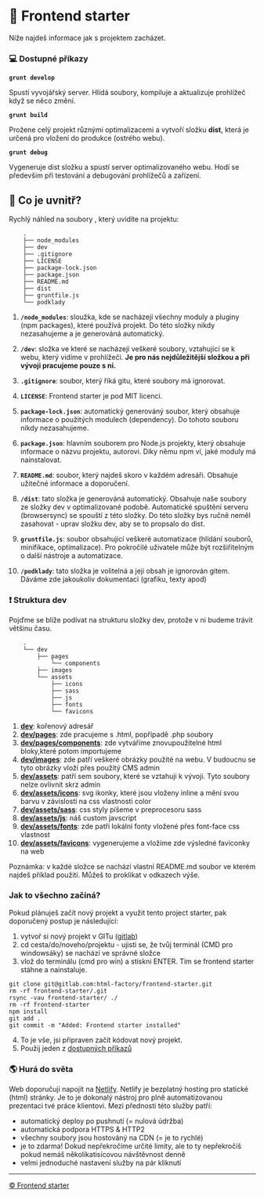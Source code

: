# 🚀 Frontend starter

Níže najdeš informace jak s projektem zacházet.

### 💻 Dostupné příkazy

**`grunt develop`**

Spustí vyvojářský server. Hlídá soubory, kompiluje a aktualizuje prohlížeč když se něco změní.

**`grunt build`**

Prožene celý projekt různými optimalizacemi a vytvoří složku **dist**, která je určená pro vložení do produkce (ostrého webu).

**`grunt debug`**

Vygeneruje dist složku a spustí server optimalizovaného webu. Hodí se předevšim při testování a debugování prohlížečů a zařízení.

## 🧐 Co je uvnitř?

Rychlý náhled na soubory , který uvidíte na projektu:

    	.
    	├── node_modules
    	├── dev
    	├── .gitignore
    	├── LICENSE
    	├── package-lock.json
    	├── package.json
    	├── README.md
    	├── dist
    	├── gruntfile.js
    	└── podklady

1. **`/node_modules`**: sloužka, kde se nacházejí všechny moduly a pluginy (npm packages), které používá projekt. Do této složky nikdy nezasahujeme a je generováná automatický.

2. **`/dev`**: složka ve které se nacházejí veškeré soubory, vztahující se k webu, který vidíme v prohlížeči. **Je pro nás nejdůležitější složkou a při vývoji pracujeme pouze s ni.**

3. **`.gitignore`**: soubor, který říká gitu, které soubory má ignorovat.

4. **`LICENSE`**: Frontend starter je pod MIT licenci.

5. **`package-lock.json`**: automatický generováný soubor, který obsahuje informace o použitých modulech (dependency). Do tohoto souboru nikdy nezasahujeme.

6. **`package.json`**: hlavním souborem pro Node.js projekty, který obsahuje informace o názvu projektu, autorovi. Díky němu npm ví, jaké moduly má nainstalovat.

7. **`README.md`**: soubor, který najdeš skoro v každém adresáři. Obsahuje užitečné informace a doporučení.

8. **`/dist`**: tato složka je generováná automatický. Obsahuje naše soubory ze složky dev v optimalizované podobě. Automatické spuštění serveru (browsersync) se spouští z této složky. Do této složky bys ručně neměl zasahovat - uprav složku dev, aby se to propsalo do dist.

9. **`gruntfile.js`**: soubor obsahujicí veškeré automatizace (hlídání souborů, minifikace, optimalizace). Pro pokročilé uživatele může být rozšiřitelným o další nástroje a automatizace.

10. **`/podklady`**: tato složka je volitelná a jeji obsah je ignorován gitem. Dáváme zde jakoukoliv dokumentaci (grafiku, texty apod)

### ❗️ Struktura dev

Pojďme se blíže podívat na strukturu složky dev, protože v ni budeme trávit většinu času.

    	.
    	└── dev
    		├── pages
    			└── components
    		├── images
    		└── assets
    			├── icons
    			├── sass
    			├── js
    			├── fonts
    			└── favicons

1. **[dev](./dev)**: kořenový adresář
2. **[dev/pages](./dev/pages)**: zde pracujeme s .html, popřípadě .php soubory
3. **[dev/pages/components](./dev/pages/components)**: zde vytváříme znovupoužitelné html bloky,které potom importujeme
4. **[dev/images](./dev/images)**: zde patří veškeré obrázky použité na webu. V budoucnu se tyto obrázky vloží přes použitý CMS admin
5. **[dev/assets](./dev/assets)**: patří sem soubory, které se vztahuji k vývoji. Tyto soubory nelze ovlivnit skrz admin
6. **[dev/assets/icons](./dev/assets/icons)**: svg ikonky, které jsou vloženy inline a mění svou barvu v závislosti na css vlastnosti color
7. **[dev/assets/sass](./dev/assets/sass)**: css styly píšeme v preprocesoru sass
8. **[dev/assets/js](./dev/assets/js)**: náš custom javscript
9. **[dev/assets/fonts](./dev/assets/fonts)**: zde patří lokální fonty vložené přes font-face css vlastnost
10. **[dev/assets/favicons](./dev/assets/favicons)**: vygenerujeme a vložíme zde výsledné faviconky na web

Poznámka: v každé složce se nachází vlastní README.md soubor ve kterém najdeš příklad použití. Můžeš to proklikat v odkazech výše.

### Jak to všechno začíná?

Pokud plánuješ začít nový projekt a využit tento project starter, pak doporučený postup je následující:

1. vytvoř si nový projekt v GITu ([gitlab](https://gitlab.com/))
2. cd cesta/do/noveho/projektu - ujisti se, že tvůj terminál (CMD pro windowsáky) se nachází ve správné složce
3. vlož do terminálu (cmd pro win) a stiskni ENTER. Tím se frontend starter stáhne a nainstaluje.

```
git clone git@gitlab.com:html-factory/frontend-starter.git
rm -rf frontend-starter/.git
rsync -vau frontend-starter/ ./
rm -rf frontend-starter
npm install
git add .
git commit -m "Added: Frontend starter installed"
```

4. To je vše, jsi připraven začít kódovat nový projekt.
5. Použij jeden z [dostupných příkazů](https://gitlab.com/html-factory/frontend-starter#-dostupn%C3%A9-p%C5%99%C3%ADkazy)

### 🌎 Hurá do světa

Web doporučuji napojit na [Netlify](https://app.netlify.com/start/repos). Netlify je bezplatný hosting pro statické (html) stránky. Je to je dokonalý nástroj pro plně automatizovanou prezentaci tvé práce klientovi. Mezi přednosti této služby patří:

- automatický deploy po pushnutí (= nulová údržba)
- automatická podpora HTTPS & HTTP2
- všechny soubory jsou hostováný na CDN (= je to rychlé)
- je to zdarma! Dokud nepřekročíme určité limity, ale to ty nepřekročíš pokud nemáš několikatisícovou návštěvnost denně
- velmi jednoduché nastavení služby na pár kliknutí

---

[© Frontend starter](https://www.html-factory.cz/produkty/frontend-starter/?referrer=produkt-readme)
